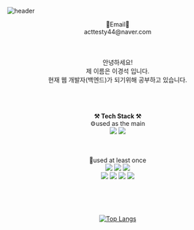 ![header](https://capsule-render.vercel.app/api?type=waving&color=timeAuto&height=200&section=header&text=Welcome&fontSize=40)

<div align="center">
    📧Email📧<br/>
  acttesty44@naver.com  
<br/><br/><br/><br/>
  안녕하세요!<br/>   
  제 이름은 이경석 입니다.  <br/>
  현재 웹 개발자(백엔드)가 되기위해 공부하고 있습니다.
  <br/><br/><br/><br/>

  **⚒️ Tech Stack ⚒️**  
⚙used as the main<br/>
<img src="https://img.shields.io/badge/JAVA-007396?style=for-the-badge&logo=java&logoColor=white">
<img src="https://img.shields.io/badge/mysql-4479A1?style=for-the-badge&logo=mysql&logoColor=white">


<br/><br/>
🔧used at least once<br/>
<img src="https://img.shields.io/badge/html-E34F26?style=for-the-badge&logo=html5&logoColor=white">
<img src="https://img.shields.io/badge/css-1572B6?style=for-the-badge&logo=css3&logoColor=white">
<img src="https://img.shields.io/badge/javascript-F7DF1E?style=for-the-badge&logo=javascript&logoColor=black"> 
<br/>
<img src="https://img.shields.io/badge/jquery-0769AD?style=for-the-badge&logo=jquery&logoColor=white">
<img src="https://img.shields.io/badge/Spring-6DB33F?style=for-the-badge&logo=Spring&logoColor=white">
<img src="https://img.shields.io/badge/react-61DAFB?style=for-the-badge&logo=react&logoColor=black">
<img src="https://img.shields.io/badge/bootstrap-7952B3?style=for-the-badge&logo=bootstrap&logoColor=white">

<br/><br/><br/>

  [![Top Langs](https://github-readme-stats.vercel.app/api/top-langs/?username=anuraghazra&layout=compact)](https://github.com/anuraghazra/github-readme-stats)

  <br/><br/><br/>
 </div>

